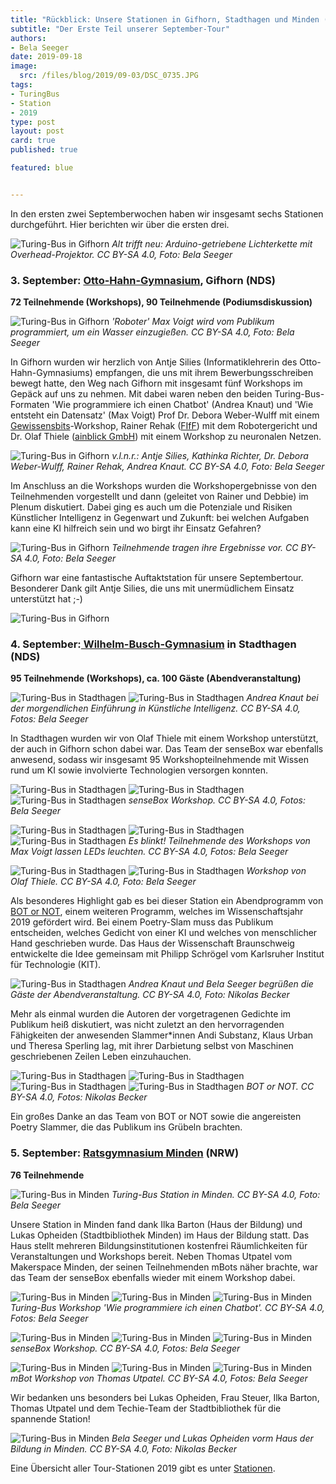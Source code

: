 ```yaml
---
title: "Rückblick: Unsere Stationen in Gifhorn, Stadthagen und Minden (September 2019)"
subtitle: "Der Erste Teil unserer September-Tour"
authors:
- Bela Seeger
date: 2019-09-18
image:
  src: /files/blog/2019/09-03/DSC_0735.JPG
tags:
- TuringBus
- Station
- 2019
type: post
layout: post
card: true
published: true

featured: blue


---
```


In den ersten zwei Septemberwochen haben wir insgesamt sechs Stationen durchgeführt. Hier berichten wir über die ersten drei. 


![Turing-Bus in Gifhorn](/files/blog/2019/09-01/DSC_0065.JPG)
*Alt trifft neu: Arduino-getriebene Lichterkette mit Overhead-Projektor. CC BY-SA 4.0, Foto: Bela Seeger*

### 3. September: [Otto-Hahn-Gymnasium](http://ohg-gf.de/), Gifhorn (NDS)
**72 Teilnehmende (Workshops), 90 Teilnehmende (Podiumsdiskussion)**

![Turing-Bus in Gifhorn](/files/blog/2019/09-01/DSC_0030.JPG)
*'Roboter' Max Voigt wird vom Publikum programmiert, um ein Wasser einzugießen. CC BY-SA 4.0, Foto: Bela Seeger*

In Gifhorn wurden wir herzlich von Antje Silies (Informatiklehrerin des Otto-Hahn-Gymnasiums) empfangen, die uns mit ihrem Bewerbungsschreiben bewegt hatte, den Weg nach Gifhorn mit insgesamt fünf Workshops im Gepäck auf uns zu nehmen. Mit dabei waren neben den beiden Turing-Bus-Formaten 'Wie programmiere ich einen Chatbot' (Andrea Knaut) und 'Wie entsteht ein Datensatz' (Max Voigt) Prof Dr. Debora Weber-Wulff mit einem [Gewissensbits](https://gewissensbits.gi.de/)-Workshop, Rainer Rehak ([FIfF](https://www.fiff.de/)) mit dem Robotergericht und Dr. Olaf Thiele ([ainblick GmbH](https://ainblick.de/)) mit einem Workshop zu neuronalen Netzen.

![Turing-Bus in Gifhorn](/files/blog/2019/09-01/DSC_0136.JPG)
*v.l.n.r.: Antje Silies, Kathinka Richter, Dr. Debora Weber-Wulff, Rainer Rehak, Andrea Knaut. CC BY-SA 4.0, Foto: Bela Seeger*


Im Anschluss an die Workshops wurden die Workshopergebnisse von den Teilnehmenden vorgestellt und dann (geleitet von Rainer und Debbie) im Plenum diskutiert. Dabei ging es auch um die Potenziale und Risiken Künstlicher Intelligenz in Gegenwart und Zukunft: bei welchen Aufgaben kann eine KI hilfreich sein und wo birgt ihr Einsatz Gefahren?   


![Turing-Bus in Gifhorn](/files/blog/2019/09-01/DSC_0151.JPG)
*Teilnehmende tragen ihre Ergebnisse vor. CC BY-SA 4.0, Foto: Bela Seeger*

Gifhorn war eine fantastische Auftaktstation für unsere Septembertour. Besonderer Dank gilt Antje Silies, die uns mit unermüdlichem Einsatz unterstützt hat ;-) 

![Turing-Bus in Gifhorn](/files/blog/2019/09-01/applaus.gif)
 

### 4. September:[ Wilhelm-Busch-Gymnasium](https://turing-bus.de/stationen/wilhelm-busch-gymnasium) in Stadthagen (NDS) 
**95 Teilnehmende (Workshops), ca. 100 Gäste (Abendveranstaltung)**

![Turing-Bus in Stadthagen](/files/blog/2019/09-02/DSC_0403.JPG)
![Turing-Bus in Stadthagen](/files/blog/2019/09-02/DSC_0199.JPG)
*Andrea Knaut bei der morgendlichen Einführung in Künstliche Intelligenz. CC BY-SA 4.0, Fotos: Bela Seeger*

In Stadthagen wurden wir von Olaf Thiele mit einem Workshop unterstützt, der auch in Gifhorn schon dabei war. Das Team der senseBox war ebenfalls anwesend, sodass wir insgesamt 95 Workshopteilnehmende mit Wissen rund um KI sowie involvierte Technologien versorgen konnten. 

![Turing-Bus in Stadthagen](/files/blog/2019/09-02/DSC_0335.JPG)
![Turing-Bus in Stadthagen](/files/blog/2019/09-02/DSC_0345.JPG)
![Turing-Bus in Stadthagen](/files/blog/2019/09-02/DSC_0352.JPG)
*senseBox Workshop. CC BY-SA 4.0, Fotos: Bela Seeger*

![Turing-Bus in Stadthagen](/files/blog/2019/09-02/DSC_0268.JPG)
![Turing-Bus in Stadthagen](/files/blog/2019/09-02/DSC_0253.JPG)
![Turing-Bus in Stadthagen](/files/blog/2019/09-02/esblinkt.gif)
*Es blinkt! Teilnehmende des Workshops von Max Voigt lassen LEDs leuchten. CC BY-SA 4.0, Fotos: Bela Seeger*

![Turing-Bus in Stadthagen](/files/blog/2019/09-02/DSC_0357.JPG)
![Turing-Bus in Stadthagen](/files/blog/2019/09-02/DSC_0356.JPG)
*Workshop von Olaf Thiele. CC BY-SA 4.0, Foto: Bela Seeger*

Als besonderes Highlight gab es bei dieser Station ein Abendprogramm von [BOT or NOT](https://www.bot-or-not.de/), einem weiteren Programm, welches im Wissenschaftsjahr 2019 gefördert wird. Bei einem Poetry-Slam muss das Publikum entscheiden, welches Gedicht von einer KI und welches von menschlicher Hand geschrieben wurde. Das Haus der Wissenschaft Braunschweig entwickelte die Idee gemeinsam mit Philipp Schrögel vom Karlsruher Institut für Technologie (KIT). 

![Turing-Bus in Stadthagen](/files/blog/2019/09-02/DSC_0414.JPG)
*Andrea Knaut und Bela Seeger begrüßen die Gäste der Abendveranstaltung. CC BY-SA 4.0, Foto: Nikolas Becker*

Mehr als einmal wurden die Autoren der vorgetragenen Gedichte im Publikum heiß diskutiert, was nicht zuletzt an den hervorragenden Fähigkeiten der anwesenden Slammer*innen Andi Substanz, Klaus Urban und Theresa Sperling lag, mit ihrer Darbietung selbst von Maschinen geschriebenen Zeilen Leben einzuhauchen. 

![Turing-Bus in Stadthagen](/files/blog/2019/09-02/DSC_0430.JPG)
![Turing-Bus in Stadthagen](/files/blog/2019/09-02/DSC_0438.JPG)
![Turing-Bus in Stadthagen](/files/blog/2019/09-02/DSC_0452.JPG)
![Turing-Bus in Stadthagen](/files/blog/2019/09-02/DSC_0433.JPG)
*BOT or NOT. CC BY-SA 4.0, Fotos: Nikolas Becker*


Ein großes Danke an das Team von BOT or NOT sowie die angereisten Poetry Slammer, die das Publikum ins Grübeln brachten. 


 
### 5. September: [Ratsgymnasium Minden](http://www.ratsgymnasium.de/) (NRW)
**76 Teilnehmende**

![Turing-Bus in Minden](/files/blog/2019/09-03/DSC_0603.JPG)
*Turing-Bus Station in Minden. CC BY-SA 4.0, Foto: Bela Seeger*

Unsere Station in Minden fand dank Ilka Barton (Haus der Bildung) und Lukas Opheiden (Stadtbibliothek Minden) im Haus der Bildung statt. Das Haus stellt mehreren Bildungsinstitutionen kostenfrei Räumlichkeiten für Veranstaltungen und Workshops bereit. Neben Thomas Utpatel vom Makerspace Minden, der seinen Teilnehmenden mBots näher brachte, war das Team der senseBox ebenfalls wieder mit einem Workshop dabei. 

![Turing-Bus in Minden](/files/blog/2019/09-03/DSC_0660.JPG)
![Turing-Bus in Minden](/files/blog/2019/09-03/DSC_0662.JPG)
![Turing-Bus in Minden](/files/blog/2019/09-03/DSC_0721.JPG)
*Turing-Bus Workshop 'Wie programmiere ich einen Chatbot'. CC BY-SA 4.0, Fotos: Bela Seeger*

![Turing-Bus in Minden](/files/blog/2019/09-03/DSC_0709.JPG)
![Turing-Bus in Minden](/files/blog/2019/09-03/DSC_0595.JPG)
![Turing-Bus in Minden](/files/blog/2019/09-03/DSC_0640.JPG)
*senseBox Workshop. CC BY-SA 4.0, Fotos: Bela Seeger*

![Turing-Bus in Minden](/files/blog/2019/09-03/DSC_0631.JPG)
![Turing-Bus in Minden](/files/blog/2019/09-03/DSC_0628.JPG)
![Turing-Bus in Minden](/files/blog/2019/09-03/DSC_0692.JPG)
*mBot Workshop von Thomas Utpatel. CC BY-SA 4.0, Fotos: Bela Seeger*


Wir bedanken uns besonders bei Lukas Opheiden, Frau Steuer, Ilka Barton, Thomas Utpatel und dem Techie-Team der Stadtbibliothek für die spannende Station!  

![Turing-Bus in Minden](/files/blog/2019/09-03/DSC_0735.JPG)
*Bela Seeger und Lukas Opheiden vorm Haus der Bildung in Minden. CC BY-SA 4.0, Foto: Nikolas Becker*


Eine Übersicht aller Tour-Stationen 2019 gibt es unter [Stationen](https://turing-bus.de/stationen/).


